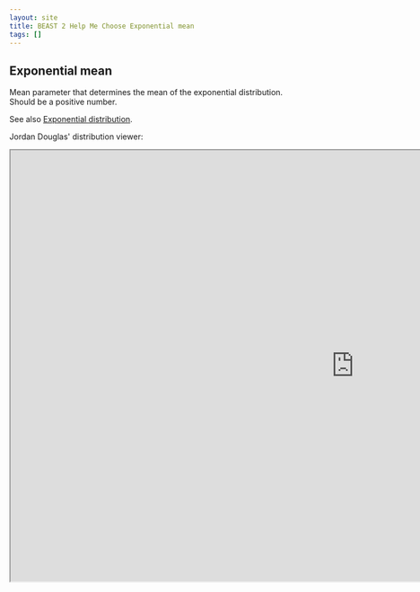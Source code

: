 ```yaml
---
layout: site
title: BEAST 2 Help Me Choose Exponential mean
tags: []
---
```


## Exponential mean

Mean parameter that determines the mean of the exponential distribution.
Should be a positive number.


See also [Exponential distribution](https://en.wikipedia.org/wiki/Exponential_distribution).


Jordan Douglas' distribution viewer: 
<iframe width='1224' height='768' src='https://jordandouglas.github.io/distributions/' title='Distribution Viewer'></iframe>

